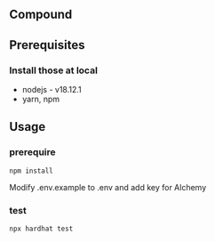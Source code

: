 ## Compound
## Prerequisites
### Install those at local
* nodejs - v18.12.1
* yarn, npm

## Usage
### prerequire
```shell=
npm install
```
Modify .env.example to .env and add key for Alchemy
### test
```shell=
npx hardhat test  
```
